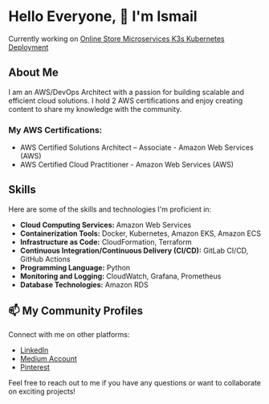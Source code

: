 # Hello Everyone, 👋 I'm Ismail 
Currently working on [Online Store Microservices K3s Kubernetes Deployment](https://github.com/JacobsDevops/online-store-microservices)

## About Me
I am an AWS/DevOps Architect with a passion for building scalable and efficient cloud solutions. I hold 2 AWS certifications and enjoy creating content to share my knowledge with the community.

### My AWS Certifications:
- AWS Certified Solutions Architect – Associate - Amazon Web Services (AWS)
- AWS Certified Cloud Practitioner - Amazon Web Services (AWS)

## Skills

Here are some of the skills and technologies I'm proficient in:

* **Cloud Computing Services:** Amazon Web Services
* **Containerization Tools:** Docker, Kubernetes, Amazon EKS, Amazon ECS
* **Infrastructure as Code:** CloudFormation, Terraform
* **Continuous Integration/Continuous Delivery (CI/CD):** GitLab CI/CD, GitHub Actions
* **Programming Language:** Python
* **Monitoring and Logging:** CloudWatch, Grafana, Prometheus
* **Database Technologies:** Amazon RDS

## 📫 My Community Profiles
Connect with me on other platforms:

* [LinkedIn](https://www.linkedin.com/in/samuel80/)
* [Medium Account](https://medium.com/@samueldeniz80)
* [Pinterest](https://tr.pinterest.com/samueldeniztech/)

Feel free to reach out to me if you have any questions or want to collaborate on exciting projects!
